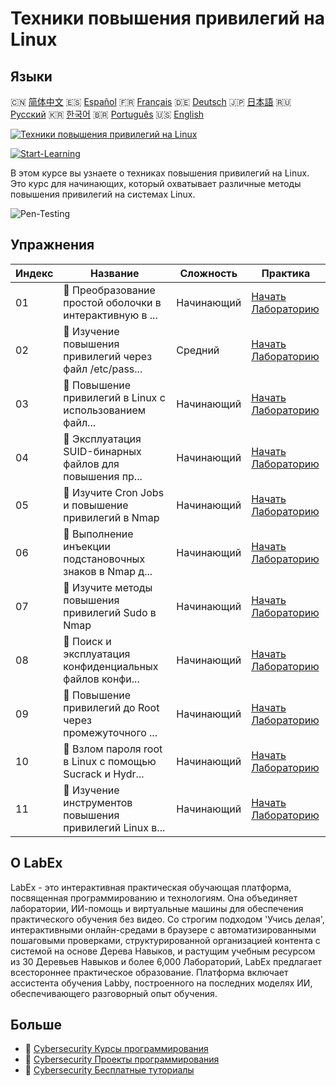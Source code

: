 # Техники повышения привилегий на Linux

## Языки

🇨🇳 [简体中文](README_zh.md) 🇪🇸 [Español](README_es.md) 🇫🇷 [Français](README_fr.md) 🇩🇪 [Deutsch](README_de.md) 🇯🇵 [日本語](README_ja.md) 🇷🇺 [Русский](README_ru.md) 🇰🇷 [한국어](README_ko.md) 🇧🇷 [Português](README_pt.md) 🇺🇸 [English](README.md) 

[![Техники повышения привилегий на Linux](https://cover-creator.labex.io/privilege-escalation-techniques-on-linux.png?lang=ru)](https://labex.io/ru/courses/privilege-escalation-techniques-on-linux)

[![Start-Learning](https://img.shields.io/badge/Start-Learning-whitesmoke?style=for-the-badge)](https://labex.io/ru/courses/privilege-escalation-techniques-on-linux)

В этом курсе вы узнаете о техниках повышения привилегий на Linux. Это курс для начинающих, который охватывает различные методы повышения привилегий на системах Linux.

![Pen-Testing](https://img.shields.io/badge/Pen-Testing-whitesmoke?style=for-the-badge&logo=pen-testing)


## Упражнения

|   Индекс | Название                                                  | Сложность   | Практика                                                                                                                                                       |
|----------|-----------------------------------------------------------|-------------|----------------------------------------------------------------------------------------------------------------------------------------------------------------|
|       01 | 📖  Преобразование простой оболочки в интерактивную в ... | Начинающий  | <a target='_blank' href='https://labex.io/ru/tutorials/upgrade-simple-shell-to-interactive-shell-in-nmap-416148'>Начать Лабораторию</a>                        |
|       02 | 📖  Изучение повышения привилегий через файл /etc/pass... | Средний     | <a target='_blank' href='https://labex.io/ru/tutorials/explore-privilege-escalation-via-etc-passwd-file-in-nmap-416141'>Начать Лабораторию</a>                 |
|       03 | 📖  Повышение привилегий в Linux с использованием файл... | Начинающий  | <a target='_blank' href='https://labex.io/ru/tutorials/escalate-privileges-using-etc-shadow-file-in-linux-416142'>Начать Лабораторию</a>                       |
|       04 | 📖  Эксплуатация SUID-бинарных файлов для повышения пр... | Начинающий  | <a target='_blank' href='https://labex.io/ru/tutorials/nmap-exploit-suid-binaries-for-privilege-escalation-in-linux-416147'>Начать Лабораторию</a>             |
|       05 | 📖  Изучите Cron Jobs и повышение привилегий в Nmap       | Начинающий  | <a target='_blank' href='https://labex.io/ru/tutorials/learn-cron-jobs-and-privilege-escalation-in-nmap-416140'>Начать Лабораторию</a>                         |
|       06 | 📖  Выполнение инъекции подстановочных знаков в Nmap д... | Начинающий  | <a target='_blank' href='https://labex.io/ru/tutorials/perform-wildcard-injection-in-nmap-for-privilege-escalation-416144'>Начать Лабораторию</a>              |
|       07 | 📖  Изучите методы повышения привилегий Sudo в Nmap       | Начинающий  | <a target='_blank' href='https://labex.io/ru/tutorials/learn-sudo-privilege-escalation-methods-in-nmap-416145'>Начать Лабораторию</a>                          |
|       08 | 📖  Поиск и эксплуатация конфиденциальных файлов конфи... | Начинающий  | <a target='_blank' href='https://labex.io/ru/tutorials/find-and-exploit-sensitive-config-files-for-privilege-escalation-in-nmap-416138'>Начать Лабораторию</a> |
|       09 | 📖  Повышение привилегий до Root через промежуточного ... | Начинающий  | <a target='_blank' href='https://labex.io/ru/tutorials/nmap-escalate-privileges-to-root-via-intermediate-user-in-nmap-416146'>Начать Лабораторию</a>           |
|       10 | 📖  Взлом пароля root в Linux с помощью Sucrack и Hydr... | Начинающий  | <a target='_blank' href='https://labex.io/ru/tutorials/brute-force-root-password-in-linux-with-sucrack-and-hydra-416139'>Начать Лабораторию</a>                |
|       11 | 📖  Изучение инструментов повышения привилегий Linux в... | Начинающий  | <a target='_blank' href='https://labex.io/ru/tutorials/explore-linux-privilege-escalation-tools-in-nmap-416143'>Начать Лабораторию</a>                         |

## О LabEx

LabEx - это интерактивная практическая обучающая платформа, посвященная программированию и технологиям. Она объединяет лаборатории, ИИ-помощь и виртуальные машины для обеспечения практического обучения без видео. Со строгим подходом 'Учись делая', интерактивными онлайн-средами в браузере с автоматизированными пошаговыми проверками, структурированной организацией контента с системой на основе Дерева Навыков, и растущим учебным ресурсом из 30 Деревьев Навыков и более 6,000 Лабораторий, LabEx предлагает всестороннее практическое образование. Платформа включает ассистента обучения Labby, построенного на последних моделях ИИ, обеспечивающего разговорный опыт обучения.

## Больше

- 🔗 [Cybersecurity Курсы программирования](https://github.com/labex-labs/awesome-programming-courses)
- 🔗 [Cybersecurity Проекты программирования](https://github.com/labex-labs/awesome-programming-projects)
- 🔗 [Cybersecurity Бесплатные туториалы](https://github.com/labex-labs/cybersecurity-free-tutorials)

